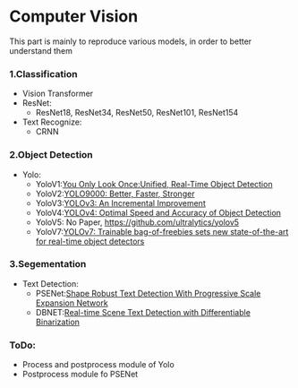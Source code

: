# Computer Vision
This part is mainly to reproduce various models, in order to better understand them

### 1.Classification
- Vision Transformer
- ResNet:
    - ResNet18, ResNet34, ResNet50, ResNet101, ResNet154
- Text Recognize:
    - CRNN
    
### 2.Object Detection
- Yolo: 
    - YoloV1:[You Only Look Once:Unified, Real-Time Object Detection](http://arxiv.org/abs/1506.02640)
    - YoloV2:[YOLO9000: Better, Faster, Stronger](https://arxiv.org/pdf/1612.08242.pdf)
    - YoloV3:[YOLOv3: An Incremental Improvement](https://arxiv.org/pdf/1804.02767.pdf)
    - YoloV4:[YOLOv4: Optimal Speed and Accuracy of Object Detection](https://arxiv.org/abs/2004.10934)
    - YoloV5: No Paper, https://github.com/ultralytics/yolov5
    - YoloV7:[YOLOv7: Trainable bag-of-freebies sets new state-of-the-art for real-time object detectors](http://arxiv.org/abs/2207.02696)

### 3.Segementation
- Text Detection:
    - PSENet:[Shape Robust Text Detection With Progressive Scale Expansion Network](https://openaccess.thecvf.com/content_CVPR_2019/html/Wang_Shape_Robust_Text_Detection_With_Progressive_Scale_Expansion_Network_CVPR_2019_paper.html)
    - DBNET:[Real-time Scene Text Detection with Differentiable Binarization](https://arxiv.org/pdf/1911.08947.pdf)

### ToDo:
- Process and postprocess module of Yolo
- Postprocess module fo PSENet